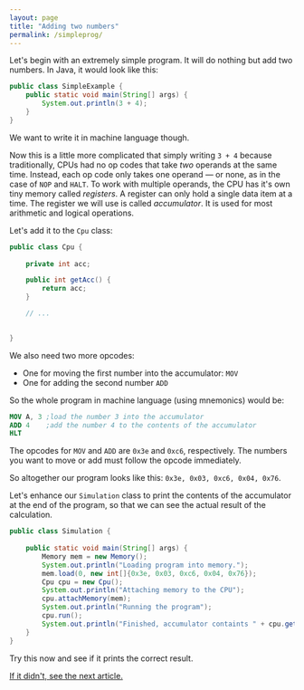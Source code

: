 ```yaml
---
layout: page
title: "Adding two numbers"
permalink: /simpleprog/
---
```

Let's begin with an extremely simple program. It will do nothing but add two 
numbers. In Java, it would look like this:

```java
public class SimpleExample {
    public static void main(String[] args) {
        System.out.println(3 + 4);
    }
}
```

We want to write it in machine language though.

Now this is a little more complicated that simply writing `3 + 4` because
traditionally, CPUs had no op codes that take *two* operands at the same time.
Instead, each op code only takes one operand &mdash; or none, as in the case
of `NOP` and `HALT`. To work with multiple operands, the CPU has it's own tiny
memory called *registers*. A register can only hold a single data item at a time.
The register we will use is called *accumulator*. It is used for most arithmetic
and logical operations.

Let's add it to the `Cpu` class:

```java
public class Cpu {
    
    private int acc;

    public int getAcc() {
        return acc;
    }

    // ...

    
}
```

We also need two more opcodes:

* One for moving the first number into the accumulator: `MOV`
* One for adding the second number `ADD`

So the whole program in machine language (using mnemonics) would be:

```nasm
MOV A, 3 ;load the number 3 into the accumulator
ADD 4    ;add the number 4 to the contents of the accumulator
HLT
```

The opcodes for `MOV` and `ADD` are `0x3e` and `0xc6`, respectively. The numbers
you want to move or add must follow the opcode immediately. 

So altogether our program looks like this: `0x3e, 0x03, 0xc6, 0x04, 0x76`.

Let's enhance our `Simulation` class to print the contents of the accumulator
at the end of the program, so that we can see the actual result of the 
calculation.

```java
public class Simulation {
    
    public static void main(String[] args) {
        Memory mem = new Memory();
        System.out.println("Loading program into memory.");
        mem.load(0, new int[]{0x3e, 0x03, 0xc6, 0x04, 0x76});
        Cpu cpu = new Cpu();
        System.out.println("Attaching memory to the CPU");
        cpu.attachMemory(mem);
        System.out.println("Running the program");
        cpu.run();
        System.out.println("Finished, accumulator containts " + cpu.getAcc());
    }
}
```

Try this now and see if it prints the correct result.

[If it didn't, see the next article.](../movaddinstr)